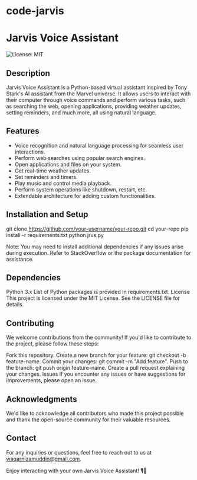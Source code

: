 # code-jarvis
# Jarvis Voice Assistant

![License: MIT](https://img.shields.io/badge/License-MIT-yellow.svg)

## Description

Jarvis Voice Assistant is a Python-based virtual assistant inspired by Tony Stark's AI assistant from the Marvel universe. It allows users to interact with their computer through voice commands and perform various tasks, such as searching the web, opening applications, providing weather updates, setting reminders, and much more, all using natural language.

## Features

- Voice recognition and natural language processing for seamless user interactions.
- Perform web searches using popular search engines.
- Open applications and files on your system.
- Get real-time weather updates.
- Set reminders and timers.
- Play music and control media playback.
- Perform system operations like shutdown, restart, etc.
- Extendable architecture for adding custom functionalities.

## Installation and Setup


git clone https://github.com/your-username/your-repo.git
cd your-repo
pip install -r requirements.txt
python jrvs.py



Note: You may need to install additional dependencies if any issues arise during execution. Refer to StackOverflow or the package documentation for assistance.

## Dependencies
Python 3.x
List of Python packages is provided in requirements.txt.
License
This project is licensed under the MIT License. See the LICENSE file for details.

## Contributing
We welcome contributions from the community! If you'd like to contribute to the project, please follow these steps:

Fork this repository.
Create a new branch for your feature: git checkout -b feature-name.
Commit your changes: git commit -m "Add feature".
Push to the branch: git push origin feature-name.
Create a pull request explaining your changes.
Issues
If you encounter any issues or have suggestions for improvements, please open an issue.

##  Acknowledgments
We'd like to acknowledge all contributors who made this project possible and thank the open-source community for their valuable resources.

## Contact
For any inquiries or questions, feel free to reach out to us at waqarnizamuddin@gmail.com.

Enjoy interacting with your own Jarvis Voice Assistant! 🎙️🤖
